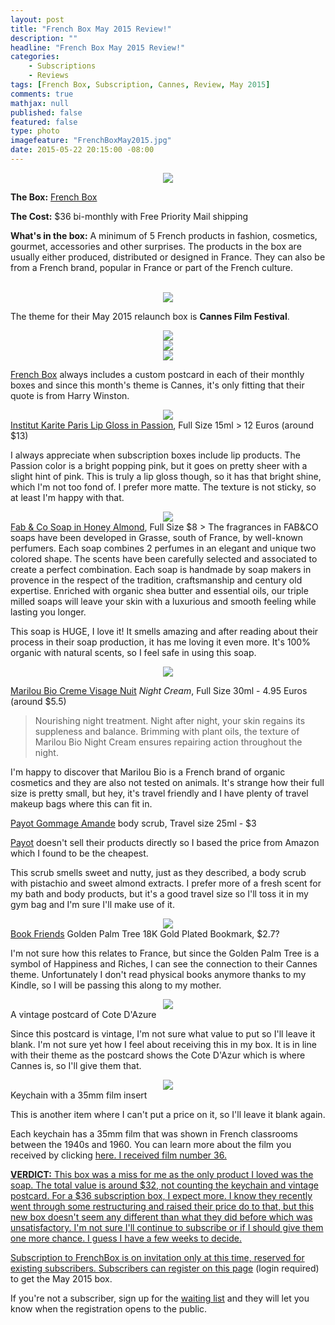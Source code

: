 ```yaml
---
layout: post
title: "French Box May 2015 Review!"
description: ""
headline: "French Box May 2015 Review!"
categories: 
    - Subscriptions
    - Reviews
tags: [French Box, Subscription, Cannes, Review, May 2015]
comments: true
mathjax: null
published: false
featured: false
type: photo
imagefeature: "FrenchBoxMay2015.jpg"
date: 2015-05-22 20:15:00 -08:00
---
```


<center><img src='/images/FrenchBoxMay2015Box.jpg'></center>
<p><b>The Box:</b> <a href="https://getfrenchbox.com">French Box</a></p>
<p><b>The Cost:</b> $36 bi-monthly with Free Priority Mail shipping</p>
<p><b>What's in the box:</b> A minimum of 5 French products in fashion, cosmetics, gourmet, accessories and other surprises. 
The products in the box are usually either produced, distributed or designed in France.
They can also be from a French brand, popular in France or part of the French culture.</p>
<br>

<center><img src='/images/FrenchBoxMay2015OpenBox.jpg'></center>
<p>The theme for their May 2015 relaunch box is <b>Cannes Film Festival</b>.</p>
<center><img src='/images/FrenchBoxMay2015OpenBox2.jpg'></center>

<center><img src='/images/FrenchBoxMay2015Postcard1.jpg'></center>
<center><img src='/images/FrenchBoxMay2015Postcard2.jpg'></center>
<p><a href="https://getfrenchbox.com">French Box</a> always includes a custom postcard in each of their monthly boxes and since this month's theme is Cannes, it's only fitting that their quote is from Harry Winston.</p>

<center><img src='/images/FrenchBoxMay2015Lip.jpg'></center>
<a href="http://www.institutkariteparis.com/boutique_us/fiche_produit.cfm?ref=IK0209&type=54&code_lg=lg_us&num=211">Institut Karite Paris Lip Gloss in Passion</a>, Full Size 15ml > 12 Euros (around $13)
<p>I always appreciate when subscription boxes include lip products. The Passion color is a bright popping pink, but it goes on pretty sheer with a slight hint of pink. This is truly a lip gloss though, so it has that bright shine, which I'm not too fond of. I prefer more matte. The texture is not sticky, so at least I'm happy with that.</p>

<center><img src='/images/FrenchBoxMay2015Soap.jpg'></center>
<a href="https://getfrenchbox.com/shop/fabco-2-perfumes-soap/">Fab & Co Soap in Honey Almond</a>, Full Size $8
> The fragrances in FAB&CO soaps have been developed in Grasse, south of France, by well-known perfumers. Each soap combines 2 perfumes in an elegant and unique two colored shape. The scents have been carefully selected and associated to create a perfect combination.  
Each soap is handmade by soap makers in provence in the respect of the tradition, craftsmanship and century old expertise. Enriched with organic shea butter and essential oils, our triple milled soaps will leave your skin with a luxurious and smooth feeling while lasting you longer.

<p>This soap is HUGE, I love it! It smells amazing and after reading about their process in their soap production, it has me loving it even more. It's 100% organic with natural scents, so I feel safe in using this soap.</p>


<center><img src='/images/FrenchBoxMay2015Skincare.jpg'></center>

<p><a href="http://www.mariloubio.com/uk/soin_creme_nuit.html">Marilou Bio Creme Visage Nuit</a> <i>Night Cream</i>, Full Size 30ml - 4.95 Euros (around $5.5)</p>

>Nourishing night treatment. Night after night, your skin regains its suppleness 
and balance. Brimming with plant oils, the texture of Marilou Bio Night Cream
ensures repairing action throughout the night. 

<p>I'm happy to discover that Marilou Bio is a French brand of organic cosmetics and they are also not tested on animals. It's strange how their full size is pretty small, but hey, it's travel friendly and I have plenty of travel makeup bags where this can fit in.</p>

<p><a href="http://www.amazon.com/Payot-Corps-Gommage-Amande-Pistachio/dp/B00JFYVZRO/ref=sr_1_1?s=beauty&ie=UTF8&qid=1432352534&sr=1-1&keywords=payot+gommage">Payot Gommage Amande</a> body scrub</i>, Travel size 25ml - $3</p>
<p><a href="http://www.payot.com/KR/en/">Payot</a> doesn't sell their products directly so I based the price from Amazon which I found to be the cheapest.</p>
<p>This scrub smells sweet and nutty, just as they described, a body scrub with pistachio and sweet almond extracts. I prefer more of a fresh scent for my bath and body products, but it's a good travel size so I'll toss it in my gym bag and I'm sure I'll make use of it.</p>

<center><img src='/images/FrenchBoxMay2015Bookmark.jpg'></center>
<a href="http://www.bookfriends.kr/src/main/indexpage.php">Book Friends</a> Golden Palm Tree 18K Gold Plated Bookmark, $2.7?
<p>I'm not sure how this relates to France, but since the Golden Palm Tree is a symbol of Happiness and Riches, I can see the connection to their Cannes theme. Unfortunately I don't read physical books anymore thanks to my Kindle, so I will be passing this along to my mother.</p>

<center><img src='/images/FrenchBoxMay2015VintagePostcard.jpg'></center>
<figcaption>A vintage postcard of Cote D'Azure</figcaption>
<p>Since this postcard is vintage, I'm not sure what value to put so I'll leave it blank. I'm not sure yet how I feel about receiving this in my box. It is in line with their theme as the postcard shows the Cote D'Azur which is where Cannes is, so I'll give them that.</p>

<center><img src='/images/FrenchBoxMay2015Keychain.jpg'></center>
<figcaption>Keychain with a 35mm film insert</figcaption>
<p>This is another item where I can't put a price on it, so I'll leave it blank again.</p>
<p>Each keychain has a 35mm film that was shown in French classrooms between the 1940s and 1960. You can learn more about the film you received by clicking <a href="http://getfrenchbox.com/35mm/">here. I received film number 36.</p>

<p><b>VERDICT:</b> This box was a miss for me as the only product I loved was the soap. The total value is around $32, not counting the keychain and vintage postcard. For a $36 subscription box, I expect more. I know they recently went through some restructuring and raised their price do to that, but this new box doesn't seem any different than what they did before which was unsatisfactory. I'm not sure I'll continue to subscribe or if I should give them one more chance. I guess I have a few weeks to decide.</p>

<p>Subscription to FrenchBox is on invitation only at this time, reserved for existing subscribers. Subscribers can register on <a href="https://getfrenchbox.com/subscription/">this page</a> (login required) to get the May 2015 box.</p>

<p>If you're not a subscriber, sign up for the <a href="https://getfrenchbox.com/subscription/">waiting list</a> and they will let you know when the registration opens to the public.</p>
